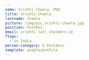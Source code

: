 ```yaml
---
name: Srishti Chawla, PhD
title: Srishti-Chawla
lastname: Chawla
picture: /img/pic_srishti-chawla.jpg
position: PostDoc
email: srishti [at] chalmers.se
flags:
  - in India
person-category: E Postdocs
template: people/profile
---
```

